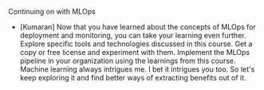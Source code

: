 Continuing on with MLOps
- [Kumaran] Now that you have learned about the concepts of MLOps for deployment and monitoring, you can take your learning even further. Explore specific tools and technologies discussed in this course. Get a copy or free license and experiment with them. Implement the MLOps pipeline in your organization using the learnings from this course. Machine learning always intrigues me. I bet it intrigues you too. So let's keep exploring it and find better ways of extracting benefits out of it.